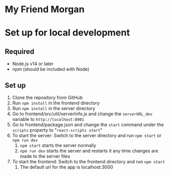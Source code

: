 # My Friend Morgan
# **Set up for local development**

## Required
- Node.js v14 or later
- npm (should be included with Node)

## Set up
1. Clone the repository from GitHub
2. Run ```npm install``` in the frontend directory
3. Run ```npm install``` in the server directory
4. Go to frontend/src/util/serverInfo.js and change the ```serverURL_dev``` variable to ```http://localhost:8901```
5. Go to frontend/package.json and change the ```start``` command under the ```scripts``` property to "```react-scripts start```"
6. To start the server: Switch to the server directory and run ```npm start``` or ```npm run dev``` 
   1. ```npm start``` starts the server normally
   2. ```npm run dev``` starts the server and restarts it any time changes are made to the server files
7. To start the frontend: Switch to the frontend directory and run ```npm start```
   1. The default url for the app is localhost:3000